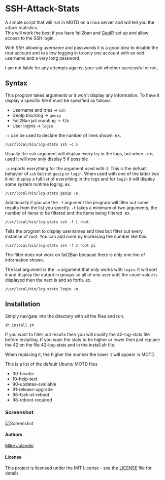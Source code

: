# SSH-Attack-Stats #
A simple script that will run in MOTD on a linux server and will tell you the attack statistics.<br>
This will work the best if you have fail2ban and [GeoIP][geoipurl] set up and allow access to the SSH login.<br>

With SSH allowing username and passwords it is a good idea to disable the root account and to allow logging in to only one account with an odd username and a very long password.<br>

I am not liable for any attempts against your ssh whether successful or not.

## Syntax ##

This program takes arguments or it won't display any information.
To have it display a specific file it must be specified as follows<br>
* Username and tries -> ```ssh```
* GeoIp blocking -> ```geoip```
* Fail2Ban jail counting -> ```f2b```
* User logins -> ```login```

```-c``` can be used to declare the number of lines shown. ex.<br>
```
/usr/local/bin/log-stats ssh -c 5
```
Usually the ssh argument will display every try in the logs, but when ```-c``` is used it will now only display 5 if possible<br>

```-a``` reports everything for the argument used with it. This is the defualt behavior of ```ssh``` but not ```geoip``` or ```login```. When used with one of the latter two it will display a full list of everything in the logs and for ```login``` it will display some system runtime loging. ex.<br>
```
/usr/local/bin/log-stats geoip -a
```

Additionally if you use the ```-f``` argument the program will filter out some results from the list you specify. ```-f``` takes a minimum of two arguments, the number of items to be filtered and the items being filtered. ex.<br>
```
/usr/local/bin/log-stats ssh -f 1 root
```
Tells the program to display usernames and tries but filter out every instance of root.
You can add more by increasing the number like this.
```
/usr/local/bin/log-stats ssh -f 2 root pi
```
The filter does not work on fail2Ban because there is only one line of information shown.

The last argument is the ```-m``` argument that only works with ```login```. It will sort it and display the output in groups so all of one user until the count value is displayed then the next is and so forth. ex.<br>
```
/usr/local/bin/log-stats login -m
```
## Installation ##

Simply navigate into the directory with all the files and run.
``` 
sh install.sh
```
If you want to filter out results then you will modify the 42-log-stats file before installing.
If you want the stats to be higher or lower then just replace the 42 on the file 42-log-stats and in the install.sh file. <br>

When replacing it, the higher the number the lower it will appear in MOTD.<br>

This is a list of the default Ubuntu MOTD files<br>
* 00-header 
* 10-help-text
* 90-updates-available  
* 91-release-upgrade
* 98-fsck-at-reboot
* 98-reboot-required

### Screenshot ###
![Screenshot](Screenshot.png?raw=true)

#### Authors ####
[Mike Julander][mikeurl]

#### License ####
This project is licensed under the MIT License - see the [LICENSE](LICENSE) file for details

[geoipurl]: https://www.axllent.org/docs/view/ssh-geoip/
[mikeurl]: https://mikej.tech
